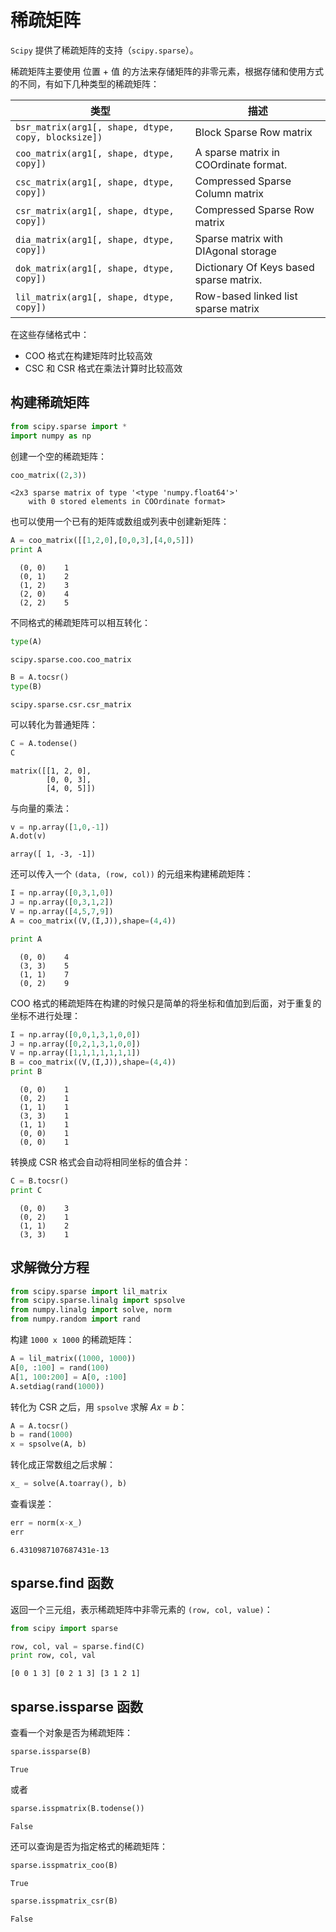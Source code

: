# 稀疏矩阵

`Scipy` 提供了稀疏矩阵的支持（`scipy.sparse`）。

稀疏矩阵主要使用 位置 + 值 的方法来存储矩阵的非零元素，根据存储和使用方式的不同，有如下几种类型的稀疏矩阵：

类型|描述
---|----
`bsr_matrix(arg1[, shape, dtype, copy, blocksize])`	| Block Sparse Row matrix
`coo_matrix(arg1[, shape, dtype, copy])`	| A sparse matrix in COOrdinate format.
`csc_matrix(arg1[, shape, dtype, copy])`	| Compressed Sparse Column matrix
`csr_matrix(arg1[, shape, dtype, copy])`	| Compressed Sparse Row matrix
`dia_matrix(arg1[, shape, dtype, copy])`	| Sparse matrix with DIAgonal storage
`dok_matrix(arg1[, shape, dtype, copy])`	| Dictionary Of Keys based sparse matrix.
`lil_matrix(arg1[, shape, dtype, copy])`	| Row-based linked list sparse matrix

在这些存储格式中：

- COO 格式在构建矩阵时比较高效
- CSC 和 CSR 格式在乘法计算时比较高效

## 构建稀疏矩阵


```python
from scipy.sparse import *
import numpy as np
```

创建一个空的稀疏矩阵：


```python
coo_matrix((2,3))
```




    <2x3 sparse matrix of type '<type 'numpy.float64'>'
    	with 0 stored elements in COOrdinate format>



也可以使用一个已有的矩阵或数组或列表中创建新矩阵：


```python
A = coo_matrix([[1,2,0],[0,0,3],[4,0,5]])
print A
```

      (0, 0)	1
      (0, 1)	2
      (1, 2)	3
      (2, 0)	4
      (2, 2)	5
    

不同格式的稀疏矩阵可以相互转化：


```python
type(A)
```




    scipy.sparse.coo.coo_matrix




```python
B = A.tocsr()
type(B)
```




    scipy.sparse.csr.csr_matrix



可以转化为普通矩阵：


```python
C = A.todense()
C
```




    matrix([[1, 2, 0],
            [0, 0, 3],
            [4, 0, 5]])



与向量的乘法：


```python
v = np.array([1,0,-1])
A.dot(v)
```




    array([ 1, -3, -1])



还可以传入一个 `(data, (row, col))` 的元组来构建稀疏矩阵：


```python
I = np.array([0,3,1,0])
J = np.array([0,3,1,2])
V = np.array([4,5,7,9])
A = coo_matrix((V,(I,J)),shape=(4,4))
```


```python
print A
```

      (0, 0)	4
      (3, 3)	5
      (1, 1)	7
      (0, 2)	9
    

COO 格式的稀疏矩阵在构建的时候只是简单的将坐标和值加到后面，对于重复的坐标不进行处理：


```python
I = np.array([0,0,1,3,1,0,0])
J = np.array([0,2,1,3,1,0,0])
V = np.array([1,1,1,1,1,1,1])
B = coo_matrix((V,(I,J)),shape=(4,4))
print B
```

      (0, 0)	1
      (0, 2)	1
      (1, 1)	1
      (3, 3)	1
      (1, 1)	1
      (0, 0)	1
      (0, 0)	1
    

转换成 CSR 格式会自动将相同坐标的值合并：


```python
C = B.tocsr()
print C
```

      (0, 0)	3
      (0, 2)	1
      (1, 1)	2
      (3, 3)	1
    

## 求解微分方程


```python
from scipy.sparse import lil_matrix
from scipy.sparse.linalg import spsolve
from numpy.linalg import solve, norm
from numpy.random import rand
```

构建 `1000 x 1000` 的稀疏矩阵：


```python
A = lil_matrix((1000, 1000))
A[0, :100] = rand(100)
A[1, 100:200] = A[0, :100]
A.setdiag(rand(1000))
```

转化为 CSR 之后，用 `spsolve` 求解 $Ax=b$：


```python
A = A.tocsr()
b = rand(1000)
x = spsolve(A, b)
```

转化成正常数组之后求解：


```python
x_ = solve(A.toarray(), b)
```

查看误差：


```python
err = norm(x-x_)
err
```




    6.4310987107687431e-13



## sparse.find 函数

返回一个三元组，表示稀疏矩阵中非零元素的 `(row, col, value)`：


```python
from scipy import sparse

row, col, val = sparse.find(C)
print row, col, val
```

    [0 0 1 3] [0 2 1 3] [3 1 2 1]
    

## sparse.issparse 函数

查看一个对象是否为稀疏矩阵：


```python
sparse.issparse(B)
```




    True



或者


```python
sparse.isspmatrix(B.todense())
```




    False



还可以查询是否为指定格式的稀疏矩阵：


```python
sparse.isspmatrix_coo(B)
```




    True




```python
sparse.isspmatrix_csr(B)
```




    False


